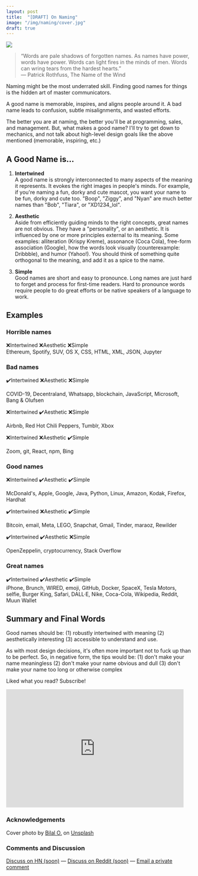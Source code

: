 ```yaml
---
layout: post
title:  "[DRAFT] On Naming"
image: "/img/naming/cover.jpg"
draft: true
---
```

<img class="cover" src="{{ page.image }}">

> “Words are pale shadows of forgotten names. As names have power, words have power. Words can light fires in the minds of men. Words can wring tears from the hardest hearts.”  
> ― Patrick Rothfuss, The Name of the Wind

Naming might be the most underrated skill.
Finding good names for things is the hidden art of master communicators. 

A good name is memorable, inspires, and aligns people around it. A bad name leads to confusion, subtle misalignments, and wasted efforts. 

The better you are at naming, the better you'll be at programming, sales, and management.
But, what makes a good name? I'll try to get down to mechanics, and not talk about high-level design goals like the above mentioned (memorable, inspiring, etc.) 

## A Good Name is...
1. **Intertwined**  
A good name is strongly interconnected to many aspects of the meaning it represents. It evokes the right images in people's minds. For example, if you're naming a fun, dorky and cute mascot, you want your name to be fun, dorky and cute too. "Boop", "Ziggy", and "Nyan" are much better names than "Bob", "Tiara", or "XD1234_lol".  

2. **Aesthetic**  
Aside from efficiently guiding minds to the right concepts, great names are not obvious. They have a "personality", or an aesthetic. It is influenced by one or more principles external to its meaning. Some examples: alliteration (Krispy Kreme), assonance (Coca Cola), free-form association (Google), how the words look visually (counterexample: Dribbble), and humor (Yahoo!). You should think of something quite orthogonal to the meaning, and add it as a spice to the name.  

3. **Simple**  
Good names are short and easy to pronounce. Long names are just hard to forget and process for first-time readers. Hard to pronounce words require people to do great efforts or be native speakers of a language to work.  


## Examples

### Horrible names
❌Intertwined ❌Aesthetic ❌Simple  
Ethereum, Spotify, SUV, OS X, CSS, HTML, XML, JSON, Jupyter  

### Bad names
✔️Intertwined ❌Aesthetic ❌Simple  
<!-- (Obvious names that have good meaning ties but not much else)   -->
COVID-19, Decentraland, Whatsapp, blockchain, JavaScript, Microsoft, Bang & Olufsen  

❌Intertwined ✔️Aesthetic ❌Simple  
<!-- (Sexy but otherwise dumb or overcomplicated)   -->
Airbnb, Red Hot Chili Peppers, Tumblr, Xbox  

❌Intertwined ❌Aesthetic ✔️Simple  
<!-- (Unrelated and dull but at least easy)   -->
Zoom, git, React, npm, Bing  

### Good names
❌Intertwined ✔️Aesthetic ✔️Simple  
<!-- (Lacking strong connection to meaning but otherwise good)   -->
McDonald's, Apple, Google, Java, Python, Linux, Amazon, Kodak, Firefox, Hardhat  

✔️Intertwined ❌Aesthetic ✔️Simple  
<!-- (Lacking personality but good)   -->
Bitcoin, email, Meta, LEGO, Snapchat, Gmail, Tinder, maraoz, Rewilder  

✔️Intertwined ✔️Aesthetic ❌Simple  
<!-- (Good but too complex)   -->
OpenZeppelin, cryptocurrency, Stack Overflow  
  
### Great names
✔️Intertwined ✔️Aesthetic ✔️Simple  
iPhone, Brunch, WIRED, emoji, GitHub, Docker, SpaceX, Tesla Motors, selfie, Burger King, Safari, DALL·E, Nike, Coca-Cola, Wikipedia, Reddit, Muun Wallet  

## Summary and Final Words 
Good names should be: (1) robustly intertwined with meaning (2) aesthetically interesting (3) accessible to understand and use.

As with most design decisions, it's often more important not to fuck up than to be perfect. So, in negative form, the tips would be:
(1) don't make your name meaningless
(2) don't make your name obvious and dull
(3) don't make your name too long or otherwise complex

Liked what you read? Subscribe!
<div style="text-align: center">
	<iframe style="display:block;" src="https://maraoz.substack.com/embed" width="480" height="320" style="border:1px solid #EEE; background:white;" frameborder="0" scrolling="no"></iframe>
</div>

### Acknowledgements
Cover photo by <a href="https://unsplash.com/@lightcircle">Bilal O.</a> on <a href="https://unsplash.com/">Unsplash</a>
  
### Comments and Discussion
[Discuss on HN (soon)]() — [Discuss on Reddit (soon)]() — [Email a private comment](mailto:naming@maraoz.com)


